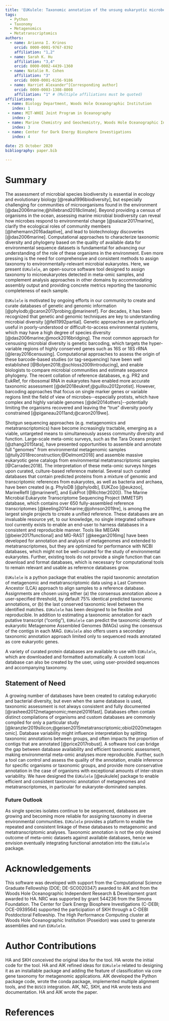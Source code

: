 ```yaml
---
title: 'EUKulele: Taxonomic annotation of the unsung eukaryotic microbes'
tags:
  - Python
  - Taxonomy
  - Metagenomics
  - Metatranscriptomics
authors:
  - name: Arianna I. Krinos
    orcid: 0000-0001-9767-8392
    affiliation: "1,2"
  - name: Sarah K. Hu 
    affiliation: "3,4"
    orcid: 0000-0002-4439-1360
  - name: Natalie R. Cohen
    affiliation: "3"
    orcid: 0000-0001-6156-9186
  - name: Harriet Alexander^[Corresponding author]
    orcid: 0000-0003-1308-8008
    affiliation: "1" # (Multiple affiliations must be quoted)
affiliations:
 - name: Biology Department, Woods Hole Oceanographic Institution
   index: 1
 - name: MIT-WHOI Joint Program in Oceanography
   index: 2
 - name: Marine Chemistry and Geochemistry, Woods Hole Oceanographic Institution
   index: 3
 - name: Center for Dark Energy Biosphere Investigations
   index: 4
   
date: 25 October 2020
bibliography: paper.bib

---
```


# Summary
The assessment of microbial species biodiversity is essential in ecology and evolutionary biology [@reaka1996biodiversity], but especially challenging for communities of microorganisms found in the environment [@das2006marine;@hillebrand2018climate]. Beyond providing a census of organisms in the ocean, assessing marine microbial biodiversity can reveal how microbes respond to environmental change [@salazar2017marine], clarify the ecological roles of community members [@hehemann2016adaptive], and lead to biotechnology discoveries [@das2006marine]. Computational approaches to characterize taxonomic diversity and phylogeny based on the quality of available data for environmental sequence datasets is fundamental for advancing our understanding of the role of these organisms in the environment. Even more pressing is the need for comprehensive and consistent methods to assign taxonomy to environmentally-relevant microbial eukaryotes. Here, we present `EUKulele`, an open-source software tool designed to assign taxonomy to microeukaryotes detected in meta-omic samples, and complement analysis approaches in other domains by accommodating assembly output and providing concrete metrics reporting the taxonomic completeness of each sample.

`EUKulele` is motivated by ongoing efforts in our community to create and curate databases of genetic and genomic information [@phylodb;@caron2017probing;@marineref]. For decades, it has been recognized that genetic and genomic techniques are key to understanding microbial diversity [@fell1992partial]. Genetic approaches are particularly useful in poorly-understood or difficult-to-access environmental systems, which may have a high degree of species diversity [@das2006marine;@mock2016bridging]. The most common approach for censusing microbial diversity is genetic barcoding, which targets the hyper-variable regions of highly conserved genes such as 16S or 18S rRNA  [@leray2016censusing]. Computational approaches to assess the origin of these barcode-based studies (or tag-sequencing) have been well established [@Bolyen2018;@schloss2009introducing], and enable biologists to compare microbial communities and estimate sequence phylogeny. The recent collation of reference databases, e.g. PR2 and EukRef, for ribosomal RNA in eukaryotes have enabled more accurate taxonomic assessment [@del2018eukref;@guillou2012protist]. However, barcoding approaches that focus on single marker genes or variable regions limit the field of view of microbes--especially protists, which have complex and highly variable genomes [@del2014others]--potentially limiting the organisms recovered and leaving the “true” diversity poorly constrained [@piganeau2011and;@caron2019we]. 

Shotgun sequencing approaches (e.g. metagenomics and metatranscriptomics) have become increasingly tractable, emerging as a  viable, untargeted means to simultaneously assess community diversity and function. Large-scale meta-omic surveys, such as the Tara Oceans project [@zhang2015tara], have presented opportunities to assemble and annotate full "genomes" from environmental metagenomic samples [@tully2018reconstruction;@Delmont2018] and assemble massive eukaryotic gene catalogs from environmental metatranscriptomic samples [@Carradec2018]. The interpretation of these meta-omic surveys hinges upon curated, culture-based reference material. Several such curated databases that contain predicted proteins from a mixture of genomic and transcriptomic references from eukaryotes, as well as bacteria and archaea, have been created (e.g. PhyloDB [@phylodb], EUKZoo [@eukzoo], MarineRefII [@marineref], and EukProt [@Richter2020]). The Marine Microbial Eukaryote Transcriptome Sequencing Project (MMETSP) database, which contains over 650 fully-assembled reference transcriptomes [@keeling2014marine;@johnson2019re], is among the largest single projects to create a unified reference. These databases are an invaluable resource yet, to our knowledge, no single integrated software tool currently exists to enable an end-user to harness databases in a consistent and reproducible manner. Tools like MEGAN [@beier2017functional] and MG-RAST [@keegan2016mg] have been developed for annotation and analysis of metagenomes and extended to metatranscriptomes, but they are optimized for performance with NCBI databases, which might not be well-curated for the study of environmental eukaryotes. Further, existing tools do not provide a single function that can download and format databases, which is necessary for computational tools to remain relevant and usable as reference databases grow.

`EUKulele` is a python package that enables the rapid taxonomic annotation of metagenomic and metatranscriptomic data using a Last Common Ancestor (LCA) approach to align samples to a reference database. Assignments are chosen using either (a) the consensus annotation above a user-specified threshold, by default 75% identical predicted taxonomic annotations, or (b) the last conserved taxonomic level between the identified matches. `EUKulele` has been designed to be flexible and reproducible. In addition to estimating a taxonomic annotation for each putative transcript (“contig”), `EUKulele` can predict the taxonomic identity of eukaryotic Metagenome Assembled Genomes (MAGs) using the consensus of the contigs in each MAG. `EUKulele` also offers users a secondary taxonomic annotation approach limited only to sequenced reads annotated as core eukaryotic genes. 

A variety of curated protein databases are available to use with `EUKulele`, which are downloaded and formatted automatically. A custom local database can also be created by the user, using user-provided sequences and accompanying taxonomy. 

## Statement of Need

A growing number of databases have been created to catalog eukaryotic and bacterial diversity, but even when the same database is used, taxonomic assessment is not always consistent and fully documented [@rasheed2012metagenomic;menzel2016fast]. Databases often contain distinct compilations of organisms and custom databases are commonly compiled for only a particular study [@kranzler2019silicon;@geisen2015metatranscriptomic;obiol2020metagenomic]. Database variability might influence interpretation by splitting taxonomic annotations between groups, and often impacts the proportion of contigs that are annotated [@price2017robust]. A software tool can bridge the gap between database availability and efficient taxonomic assessment, making environmental meta-omic analyses more reproducible. Further, such a tool can control and assess the quality of the annotation, enable inference for specific organisms or taxonomic groups, and provide more conservative annotation in the case of organisms with exceptional amounts of inter-strain variability. We have designed the `EUKulele` [@eukulele] package to enable efficient and consistent taxonomic annotation of metagenomes and metatranscriptomes, in particular for eukaryote-dominated samples.

### Future Outlook

As single species isolates continue to be sequenced, databases are growing and becoming more reliable for assigning taxonomy in diverse environmental communities. `EUKulele` provides a platform to enable the repeated and consistent linkage of these databases to metagenomic and metatranscriptomic analyses. Taxonomic annotation is not the only desired outcome of meta-omic datasets against available databases, hence we envision eventually integrating functional annotation into the `EUKulele` package.

# Acknowledgements

This software was developed with support from the Computational Science Graduate Fellowship (DOE; DE-SC0020347) awarded to AIK and from the Woods Hole Oceanographic Independent Research & Development grant awarded to HA. NRC was supported by grant 544236 from the Simons Foundation. The Center for Dark Energy Biosphere Investigations (C-DEBI; OCE-0939564) supported the participation of SKH through a C-DEBI Postdoctoral Fellowship. The High Performance Computing cluster at Woods Hole Oceanographic Institution (Poseidon) was used to generate assemblies and run `EUKulele`.


# Author Contributions

HA and SKH conceived the original idea for the tool. HA wrote the initial code for the tool. HA and AIK refined ideas for `EUKulele` related to designing it as an installable package and adding the feature of classification via core gene taxonomy for metagenomic applications. AIK developed the Python package code, wrote the conda package, implemented multiple alignment tools, and the `BUSCO` integration. AIK, NC, SKH, and HA wrote tests and documentation. HA and AIK wrote the paper.

# References
